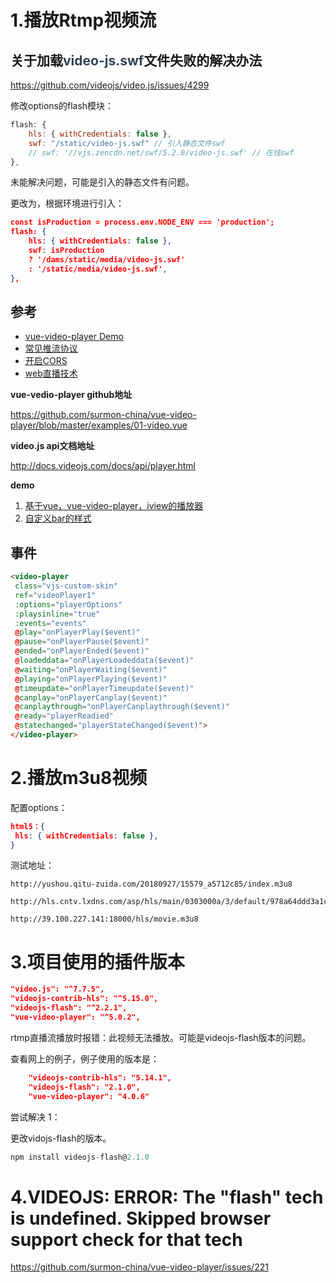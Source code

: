 # 1.播放Rtmp视频流

## 关于加载<span style="color:#345">video-js.swf</span>文件失败的解决办法

https://github.com/videojs/video.js/issues/4299

修改options的flash模块：

```js
flash: {
    hls: { withCredentials: false },
    swf: "/static/video-js.swf" // 引入静态文件swf
    // swf: '//vjs.zencdn.net/swf/5.2.0/video-js.swf' // 在线swf
},
```

未能解决问题，可能是引入的静态文件有问题。

更改为，根据环境进行引入：

```json
const isProduction = process.env.NODE_ENV === 'production';
flash: {
    hls: { withCredentials: false },
    swf: isProduction
    ? '/dams/static/media/video-js.swf'
    : '/static/media/video-js.swf',
},
```



## 参考

- [vue-video-player Demo](https://surmon-china.github.io/vue-video-player/)
- [常见推流协议](https://m.aliyun.com/doc/document_detail/49787.html?spm=5176.app49785.0.0.bgDTlk)
- [开启CORS](https://enable-cors.org/server.html)
- [web直播技术](https://savokiss.com/tech/web-live-tech-with-vue.html)



**vue-vedio-player github地址** 

https://github.com/surmon-china/vue-video-player/blob/master/examples/01-video.vue



**video.js api文档地址**

http://docs.videojs.com/docs/api/player.html



**demo**

1. [基于vue，vue-video-player，iview的播放器](https://github.com/Dyleesunny/custom-video)
2. [自定义bar的样式](https://kmoskwiak.github.io/videojs-resolution-switcher/)





## **事件**

```html
<video-player
 class="vjs-custom-skin"
 ref="videoPlayer1"
 :options="playerOptions"
 :playsinline="true"
 :events="events"
 @play="onPlayerPlay($event)"
 @pause="onPlayerPause($event)"
 @ended="onPlayerEnded($event)"
 @loadeddata="onPlayerLoadeddata($event)"
 @waiting="onPlayerWaiting($event)"
 @playing="onPlayerPlaying($event)"
 @timeupdate="onPlayerTimeupdate($event)"
 @canplay="onPlayerCanplay($event)"
 @canplaythrough="onPlayerCanplaythrough($event)"
 @ready="playerReadied"
 @statechanged="playerStateChanged($event)">
</video-player>
```



# 2.播放m3u8视频

配置options：

```json
html5：{
 hls: { withCredentials: false },
}
```

测试地址：

```
http://yushou.qitu-zuida.com/20180927/15579_a5712c85/index.m3u8

http://hls.cntv.lxdns.com/asp/hls/main/0303000a/3/default/978a64ddd3a1caa85ae70a23414e6540/main.m3u8

http://39.100.227.141:18000/hls/movie.m3u8
```



# 3.项目使用的插件版本

```json
"video.js": "^7.7.5",
"videojs-contrib-hls": "^5.15.0",
"videojs-flash": "^2.2.1",
"vue-video-player": "^5.0.2",
```

rtmp直播流播放时报错：此视频无法播放。可能是videojs-flash版本的问题。

查看网上的例子，例子使用的版本是：

```json
    "videojs-contrib-hls": "5.14.1",
    "videojs-flash": "2.1.0",
    "vue-video-player": "4.0.6"
```

尝试解决 1：

更改vidojs-flash的版本。

```javascript
npm install videojs-flash@2.1.0
```

# 4.VIDEOJS: ERROR: The "flash" tech is undefined. Skipped browser support check for that tech

https://github.com/surmon-china/vue-video-player/issues/221
